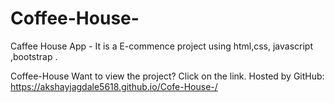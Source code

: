 # Coffee-House-
Caffee House App - It is a E-commence project  using html,css, javascript ,bootstrap .

Coffee-House
Want to view the project? Click on the link. Hosted by GitHub: https://akshayjagdale5618.github.io/Cofe-House-/
